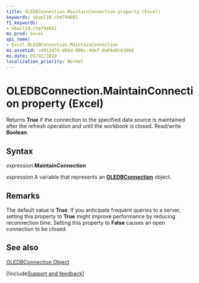 ```yaml
---
title: OLEDBConnection.MaintainConnection property (Excel)
keywords: vbaxl10.chm794081
f1_keywords:
- vbaxl10.chm794081
ms.prod: excel
api_name:
- Excel.OLEDBConnection.MaintainConnection
ms.assetid: ce913d74-d86d-006c-4def-da04a8c630b6
ms.date: 05/02/2019
localization_priority: Normal
---
```



# OLEDBConnection.MaintainConnection property (Excel)

Returns  **True** if the connection to the specified data source is maintained after the refresh operation and until the workbook is closed. Read/write **Boolean**.


## Syntax

_expression_.**MaintainConnection**

_expression_ A variable that represents an **[OLEDBConnection](Excel.OLEDBConnection.md)** object.


## Remarks

The default value is  **True**. If you anticipate frequent queries to a server, setting this property to **True** might improve performance by reducing reconnection time. Setting this property to **False** causes an open connection to be closed.


## See also


[OLEDBConnection Object](Excel.OLEDBConnection.md)

[!include[Support and feedback](~/includes/feedback-boilerplate.md)]